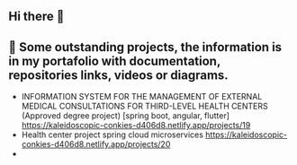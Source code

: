 ## Hi there 👋

## 💼 Some outstanding projects, the information is in my portafolio with documentation, repositories links, videos or diagrams.

- INFORMATION SYSTEM FOR THE MANAGEMENT OF EXTERNAL MEDICAL CONSULTATIONS FOR THIRD-LEVEL HEALTH CENTERS (Approved degree project) [spring boot, angular, flutter] https://kaleidoscopic-conkies-d406d8.netlify.app/projects/19
- Health center project spring cloud microservices https://kaleidoscopic-conkies-d406d8.netlify.app/projects/20
- 
<!--  
**VictorVillazante/VictorVillazante** is a ✨ _special_ ✨ repository because its `README.md` (this file) appears on your GitHub profile.

Here are some ideas to get you started:

- 🔭 I’m currently working on ...
- 🌱 I’m currently learning ...
- 👯 I’m looking to collaborate on ...
- 🤔 I’m looking for help with ...
- 💬 Ask me about ...
- 📫 How to reach me: ...
- 😄 Pronouns: ...
- ⚡ Fun fact: ...
-->
